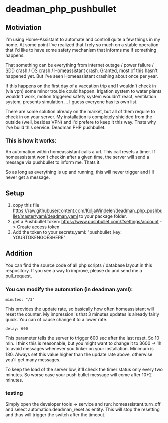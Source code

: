 # deadman_php_pushbullet

## Motiviation
I'm using Home-Assistant to automate and controll quite a few things in my home.
At some point I've realized that I rely so much on a stable operation that I'd like
to have some safety mechanism that informs me if something happens.

That something can be everything from internet outage / power failure / SDD crash /
OS crash / Homeassistant crash. Granted, most of this hasn't happened yet. But I've
seen Homeassistant crashing about once per year. 

If this happens on the first day of a vaccation trip and I wouldn't check in (via vpn) 
some minor trouble could happen. Irigation system to water plants wouldn't work, motion 
triggered safety system wouldn't react, ventilation system, presents simulation ... 
I guess everyone has its own list.

There are some solution already on the market, but all of them require to check in on 
your server. My installation is completely shielded from the outside (well, besides VPN)
and I'd prefere to keep it this way. Thats why I've build this service. Deadman PHP pushbullet.

### This is how it works:
An automation within homeassistant calls a url. This call resets a timer.
If homeassistant won't checkin after a given time, the server will send a message via pushbullet
to inform me. Thats it. 

So as long as everything is up and running, this will never trigger and I'll never get a message.

## Setup
1. copy this file https://raw.githubusercontent.com/KoljaWindeler/deadman_php_pushbullet/master/yaml/deadman.yaml
to your package folder. 
2. get a Pushbullet token: https://www.pushbullet.com/#settings/account -> Create access token 
3. Add the token to your secrets.yaml: "pushbullet_key: YOURTOKENGOESHERE"

## Addition
You can find the source code of all php scripts / database layout in this respository. 
If you see a way to improve, please do and send me a pull_request.

### You can modify the automation (in deadman.yaml):

    minutes: "/3" 
  
This provides the update rate, so basically how often homeassistant will reset the counter. 
My impression is that 3 minutes updates is already fairly quick. You can of cause change it to a lower rate.
 
    delay: 600
 
This parameter tells the server to trigger 600 sec after the last reset. So 10 min.
I think this is reasonable, but you might want to change it to 3600 -> 1h to avoid
messages whenever you tinker on your installation. Minimum is 180. Always set this 
value higher than the update rate above, otherwise you'll get many messages.

To keep the load of the server low, it'll check the timer status only every two minutes.
So worse case your push bullet message will come after 10+2 minutes.

### testing
Simply open the developer tools -> service and run:
homeassistant.turn_off and select automation.deadman_reset as entity. 
This will stop the resetting and thus will trigger the switch after the timeout.

